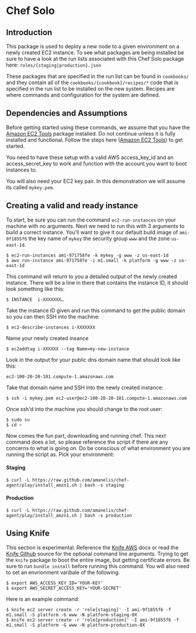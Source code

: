 # Chef Solo

## Introduction
This package is used to deploy a new node to a given environment on a newly created EC2 instance. To see what packages are being installed be sure to have a look at the run lists associated with this Chef Solo package here: `roles/{staging|production}.json`

These packages that are specified in the run list can be found in `cookbooks/` and they contain all of the `cookbooks/{cookbook}/recipes/*` code that is specified in the run list to be installed on the new system. Recipes are where commands and configuration for the system are defined. 

## Dependencies and Assumptions
Before getting started using these commands, we assume that you have the [Amazon EC2 Tools] package installed. Do not continue unless it is fully installed and functional. Follow the steps here ([Amazon EC2 Tools]) to get started. 

You need to have these setup with a valid AWS access_key_id and an access_secret_key to work and function with the account you want to boot instances to. 

You will also need your EC2 key pair. In this demonstration we will assume its called `mykey.pem`.

## Creating a valid and ready instance
To start, be sure you can run the command `ec2-run-instances` on your machine with no arguments. Next we need to run this with 3 arguments to build a correct instance. You'll want to give it our default build image of `ami-9f1855f6` the key name of `mykey` the security group `www` and the zone `us-east-1d`. 

	$ ec2-run-instances ami-971758fe -k mykey -g www -z us-east-1d
	$ aws run-instance ami-971758fe -i m1.small -k platform -g www -z us-east-1d
	
This command will return to you a detailed output of the newly created instance. There will be a line in there that contains the instance ID, it should look something like this:

	$ INSTANCE	i-XXXXXXX…

Take the instance ID given and run this command to get the public domain so you can then SSH into the machine:

	$ ec2-describe-instances i-XXXXXXX

Name your newly created insance

	$ ec2addtag i-XXXXXX --tag Name=my-new-instance

Look in the output for your public dns domain name that should look like this:

	ec2-100-20-20-101.compute-1.amazonaws.com
	
Take that domain name and SSH into the newly created instance:

	$ ssh -i mykey.pem ec2-user@ec2-100-20-20-101.compute-1.amazonaws.com

Once ssh'd into the machine you should change to the root user:

	$ sudo su
	$ cd ~
	
Now comes the fun part, downloading and running chef. This next command does a lot, so please reference the script if there are any concerns to what is going on. Do be conscious of what environment you are running the script as. Pick your environment:

#### Staging

	$ curl -L https://raw.github.com/amanelis/chef-agent/play/install_amzn1.sh | bash -s staging
	
#### Production

	$ curl -L https://raw.github.com/amanelis/chef-agent/play/install_amzn1.sh | bash -s production

## Using Knife
This section is experimental. Reference the [Knife AWS] docs or read the [Knife Github] source for the optional command line arguments. Trying to get the `knife` package to boot the entire image, but getting certificate errors. Be sure to run `bundle install` before running this command. You will also need to set an envrionment varibale of the following. 

	$ export AWS_ACCESS_KEY_ID='YOUR-KEY'
	$ export AWS_SECRET_ACCESS_KEY='YOUR-SECRET'

Here is an example command:

	$ knife ec2 server create -r 'role[staging]' -I ami-9f1855f6 -f m1.small -S platform -G www -N platform-staging-0X
	$ knife ec2 server create -r 'role[production]' -I ami-9f1855f6 -f m1.small -S platform -G www -N platform-production-0X

[Amazon EC2 Tools]: http://docs.aws.amazon.com/AWSEC2/latest/UserGuide/SettingUp_CommandLine.html
[Perl AWS Tools]: http://timkay.com/aws/
[Knife AWS]: http://docs.opscode.com/plugin_knife_ec2.html
[Knife Github]: https://github.com/opscode/knife-ec2
[Knife Server Github]: https://github.com/fnichol/knife-server
